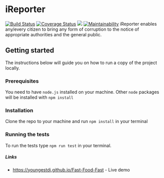 # iReporter
[![Build Status](https://travis-ci.com/youngestdj/iReporter.svg?branch=develop)](https://travis-ci.com/youngestdj/iReporter) [![Coverage Status](https://coveralls.io/repos/github/youngestdj/iReporter/badge.svg?branch=ch-add-unit-tests-162247054)](https://coveralls.io/github/youngestdj/iReporter?branch=ch-add-unit-tests-162247054) <a href="https://codeclimate.com/github/youngestdj/iReporter/test_coverage"><img src="https://api.codeclimate.com/v1/badges/75d056a46438dc517072/test_coverage" /></a> [![Maintainability](https://api.codeclimate.com/v1/badges/75d056a46438dc517072/maintainability)](https://codeclimate.com/github/youngestdj/iReporter/maintainability)
iReporter enables any/every citizen to bring any form of corruption to the notice of appropriate authorities and the general public.
## Getting started
The instructions below will guide you on how to run a copy of the project locally.
### Prerequisites
You need to have `node.js`  installed on your machine. Other `node` packages will be installed with `npm install`
### Installation
Clone the repo to your machine and run `npm install` in your terminal
### Running the tests
To run the tests type `npm run test` in your terminal.
##### Links
* https://youngestdj.github.io/Fast-Food-Fast - Live demo


